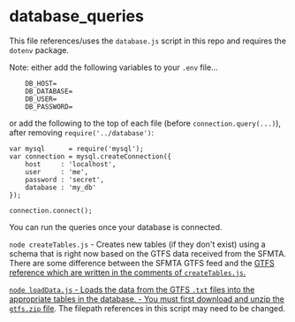 # database_queries
This file references/uses the `database.js` script in this repo and requires the `dotenv` package.

Note: either add the following variables to your `.env` file...
```
    DB_HOST=
    DB_DATABASE=
    DB_USER=
    DB_PASSWORD=
```

or add the following to the top of each file (before `connection.query(...)`), after removing `require('../database')`:

```
var mysql      = require('mysql');
var connection = mysql.createConnection({
    host     : 'localhost',
    user     : 'me',
    password : 'secret',
    database : 'my_db'
});

connection.connect();
```
You can run the queries once your database is connected.

`node createTables.js`
    - Creates new tables (if they don't exist) using a schema that is right now based on the GTFS data received from the SFMTA. There are some difference between the SFMTA GTFS feed and the <a href="https://developers.google.com/transit/gtfs/reference/"> GTFS reference which are written in the comments of `createTables.js`.

`node loadData.js`
    - Loads the data from the GTFS `.txt` files into the appropriate tables in the database.
    - You must first download and unzip <a href="https://transitfeeds.com/p/sfmta/942/20190409/download">the `gtfs.zip` file</a>. The filepath references in this script may need to be changed.

